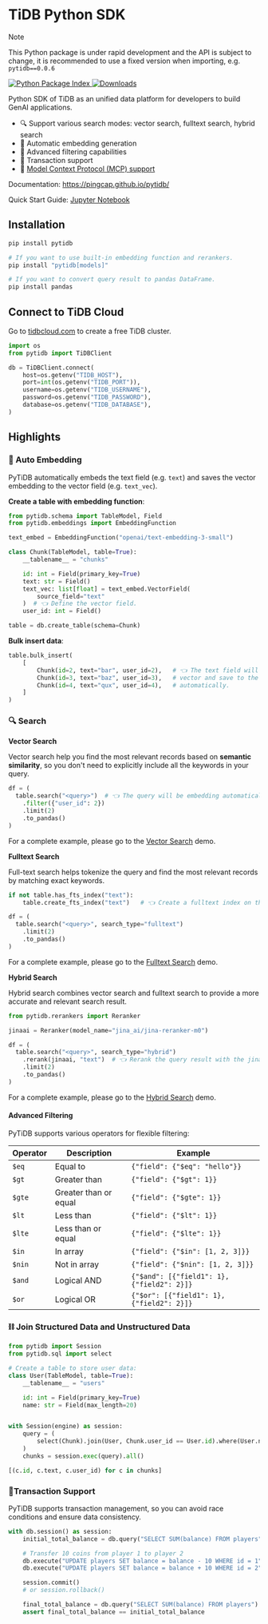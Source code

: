 # TiDB Python SDK

> [!NOTE]
> This Python package is under rapid development and the API is subject to change, it is recommended to use a fixed version when importing, e.g. `pytidb==0.0.6`

<p>
  <a href="https://pypi.org/project/pytidb">
    <img src="https://img.shields.io/pypi/v/pytidb.svg" alt="Python Package Index"/>
  </a>
  <a href="https://pypistats.org/packages/pytidb">
    <img src="https://img.shields.io/pypi/dm/pytidb.svg" alt="Downloads"/>
  </a>
</p>

Python SDK of TiDB as an unified data platform for developers to build GenAI applications.

- 🔍 Support various search modes: vector search, fulltext search, hybrid search
- 🔄 Automatic embedding generation
- 🎯 Advanced filtering capabilities
- 💱 Transaction support
- 🔌 [Model Context Protocol (MCP) support](https://pingcap.github.io/pytidb/integrations/mcp)

Documentation: https://pingcap.github.io/pytidb/

Quick Start Guide: [Jupyter Notebook](https://github.com/pingcap/pytidb/blob/main/docs/quickstart.ipynb)

## Installation

```bash
pip install pytidb

# If you want to use built-in embedding function and rerankers.
pip install "pytidb[models]"

# If you want to convert query result to pandas DataFrame.
pip install pandas
```

## Connect to TiDB Cloud

Go to [tidbcloud.com](https://tidbcloud.com/) to create a free TiDB cluster.

```python
import os
from pytidb import TiDBClient

db = TiDBClient.connect(
    host=os.getenv("TIDB_HOST"),
    port=int(os.getenv("TIDB_PORT")),
    username=os.getenv("TIDB_USERNAME"),
    password=os.getenv("TIDB_PASSWORD"),
    database=os.getenv("TIDB_DATABASE"),
)
```

## Highlights

### 🤖 Auto Embedding

PyTiDB automatically embeds the text field (e.g. `text`) and saves the vector embedding to the vector field (e.g. `text_vec`).

**Create a table with embedding function**:

```python
from pytidb.schema import TableModel, Field
from pytidb.embeddings import EmbeddingFunction

text_embed = EmbeddingFunction("openai/text-embedding-3-small")

class Chunk(TableModel, table=True):
    __tablename__ = "chunks"

    id: int = Field(primary_key=True)
    text: str = Field()
    text_vec: list[float] = text_embed.VectorField(
        source_field="text"
    )  # 👈 Define the vector field.
    user_id: int = Field()

table = db.create_table(schema=Chunk)
```

**Bulk insert data**:

```python
table.bulk_insert(
    [
        Chunk(id=2, text="bar", user_id=2),   # 👈 The text field will be embedded to a 
        Chunk(id=3, text="baz", user_id=3),   # vector and save to the text_vec field
        Chunk(id=4, text="qux", user_id=4),   # automatically.
    ]
)
```

### 🔍 Search

**Vector Search**

Vector search help you find the most relevant records based on **semantic similarity**, so you don't need to explicitly include all the keywords in your query.

```python
df = (
  table.search("<query>")  # 👈 The query will be embedding automatically.
    .filter({"user_id": 2})
    .limit(2)
    .to_pandas()
)
```

For a complete example, please go to the [Vector Search](https://github.com/pingcap/pytidb/blob/main/examples/vector_search) demo.

**Fulltext Search**

Full-text search helps tokenize the query and find the most relevant records by matching exact keywords.

```python
if not table.has_fts_index("text"):
    table.create_fts_index("text")   # 👈 Create a fulltext index on the text column.

df = (
  table.search("<query>", search_type="fulltext")
    .limit(2)
    .to_pandas()
)
```

For a complete example, please go to the [Fulltext Search](https://github.com/pingcap/pytidb/blob/main/examples/fulltext_search) demo.

**Hybrid Search**

Hybrid search combines vector search and fulltext search to provide a more accurate and relevant search result.

```python
from pytidb.rerankers import Reranker

jinaai = Reranker(model_name="jina_ai/jina-reranker-m0")

df = (
  table.search("<query>", search_type="hybrid")
    .rerank(jinaai, "text")  # 👈 Rerank the query result with the jinaai model.
    .limit(2)
    .to_pandas()
)
```

For a complete example, please go to the [Hybrid Search](https://github.com/pingcap/pytidb/blob/main/examples/hybrid_search) demo.

#### Advanced Filtering

PyTiDB supports various operators for flexible filtering:

| Operator | Description           | Example                                    |
| -------- | --------------------- | ------------------------------------------ |
| `$eq`    | Equal to              | `{"field": {"$eq": "hello"}}`              |
| `$gt`    | Greater than          | `{"field": {"$gt": 1}}`                    |
| `$gte`   | Greater than or equal | `{"field": {"$gte": 1}}`                   |
| `$lt`    | Less than             | `{"field": {"$lt": 1}}`                    |
| `$lte`   | Less than or equal    | `{"field": {"$lte": 1}}`                   |
| `$in`    | In array              | `{"field": {"$in": [1, 2, 3]}}`            |
| `$nin`   | Not in array          | `{"field": {"$nin": [1, 2, 3]}}`           |
| `$and`   | Logical AND           | `{"$and": [{"field1": 1}, {"field2": 2}]}` |
| `$or`    | Logical OR            | `{"$or": [{"field1": 1}, {"field2": 2}]}`  |


### ⛓ Join Structured Data and Unstructured Data

```python
from pytidb import Session
from pytidb.sql import select

# Create a table to store user data:
class User(TableModel, table=True):
    __tablename__ = "users"

    id: int = Field(primary_key=True)
    name: str = Field(max_length=20)


with Session(engine) as session:
    query = (
        select(Chunk).join(User, Chunk.user_id == User.id).where(User.name == "Alice")
    )
    chunks = session.exec(query).all()

[(c.id, c.text, c.user_id) for c in chunks]
```

### 💱Transaction Support

PyTiDB supports transaction management, so you can avoid race conditions and ensure data consistency.

```python
with db.session() as session:
    initial_total_balance = db.query("SELECT SUM(balance) FROM players").scalar()

    # Transfer 10 coins from player 1 to player 2
    db.execute("UPDATE players SET balance = balance - 10 WHERE id = 1")
    db.execute("UPDATE players SET balance = balance + 10 WHERE id = 2")

    session.commit()
    # or session.rollback()

    final_total_balance = db.query("SELECT SUM(balance) FROM players").scalar()
    assert final_total_balance == initial_total_balance
```
